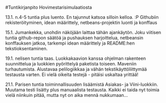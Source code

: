 #Tuntikirjanpito Hovimestarisimulaatiosta

13.1. n.4-5 tuntia plus luento. En tajunnut katsoa silloin kelloa. :P Githubiin rekisteröityminen, idean määrittely, netbeans-projektin luonti ja konffaus <p>
15.1. Jumankekka, unohdin näköjään laittaa tähän ajankäytön. Joku viitisen tuntia github-repon säätöä ja pushauksen harjoittelua, netbeansin konffauksen jatkoa, tarkempi idean määrittely ja README:hen tekstioksentaminen.<p>
19.1. nelisen tuntia taas. Luokkakaavion kanssa ohjelman rakenteen suunnittelua ja luokkien pyörittelyä paketista toiseen. Maveniin turhautumista. Alustavaa pelilogiikkaa ja vähän tekstikäyttöliittymää testausta varten. Ei vielä oikeita testejä - pitäisi uskaltaa yrittää!<p>
21.1. Parisen tuntia toiminnallisuuden lisäämistä Asiakas- ja Viini-luokkiin. Muutama testi lisätty plus manuaalista testausta. Kaikki ei taida nyt toimia vielä niinkuin pitää, mutta nyt on aika mennä nukkumaan...

